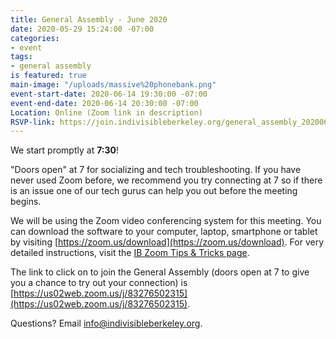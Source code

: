 ```yaml
---
title: General Assembly - June 2020
date: 2020-05-29 15:24:00 -07:00
categories:
- event
tags:
- general assembly
is featured: true
main-image: "/uploads/massive%20phonebank.png"
event-start-date: 2020-06-14 19:30:00 -07:00
event-end-date: 2020-06-14 20:30:00 -07:00
Location: Online (Zoom link in description)
RSVP-link: https://join.indivisibleberkeley.org/general_assembly_20200614
---
```


We start promptly at **7:30**!

"Doors open" at 7 for socializing and tech troubleshooting. If you have never used Zoom before, we recommend you try connecting at 7 so if there is an issue one of our tech gurus can help you out before the meeting begins.

We will be using the Zoom video conferencing system for this meeting. You can download the software to your computer, laptop, smartphone or tablet by visiting [https://zoom.us/download](https://zoom.us/download). For very detailed instructions, visit the [IB Zoom Tips & Tricks page](https://docs.google.com/document/d/1l0nC77XppLlZaSN_Sn9AeMpFMLEZG4ED9PfaOLoJuzE/edit).

The link to click on to join the General Assembly (doors open at 7 to give you a chance to try out your connection) is [https://us02web.zoom.us/j/83276502315](https://us02web.zoom.us/j/83276502315).

Questions? Email info@indivisibleberkeley.org.